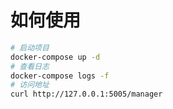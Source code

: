 # 如何使用

```bash
# 启动项目
docker-compose up -d
# 查看日志
docker-compose logs -f
# 访问地址
curl http://127.0.0.1:5005/manager

```